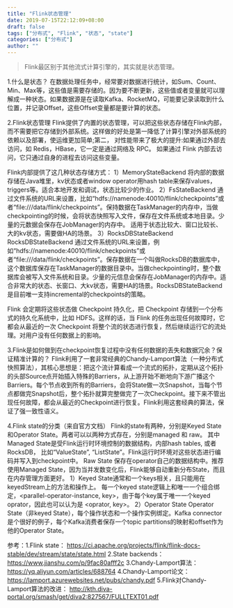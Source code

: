 ```yaml
---
title: "Flink状态管理"
date: 2019-07-15T22:12:09+08:00
draft: false
tags: ["分布式", "Flink", "状态", "state"]
categories: ["分布式"]
author: ""
---
```


> Flink最区别于其他流式计算引擎的，其实就是状态管理。

1.什么是状态？
    在数据处理任务中，经常要对数据进行统计，如Sum、Count、Min、Max等，这些值是需要存储的。因为要不断更新，这些值或者变量就可以理解成一种状态。如果数据源是在读取Kafka、RocketMQ，可能要记录读取到什么位置，并记录Offset，这些Offset变量都是要计算的状态。


2.Flink状态管理
Flink提供了内置的状态管理，可以把这些状态存储在Flink内部，而不需要把它存储到外部系统。这样做的好处是第一降低了计算引擎对外部系统的依赖以及部署，使运维更加简单;第二， 对性能带来了极大的提升:如果通过外部去访问，如 Redis，HBase，它一定是通过网络及 RPC。 如果通过 Flink 内部去访问，它只通过自身的进程去访问这些变量。

Flink内部提供了这几种状态存储方式：
1）MemoryStateBackend
将内部的数据存储在Java堆里，kv状态或者window operator用hash table来保存values，triggers等。适合本地开发和调试，状态比较少的作业。
2）FsStateBackend
通过文件系统的URL来设置，比如“hdfs://namenode:40010/flink/checkpoints”或者“file:///data/flink/checkpoints”。保持数据在TaskManager的内存中，当做checkpointing的时候，会将状态快照写入文件，保存在文件系统或本地目录。少量的元数据会保存在JobManager的内存中。
适用于状态比较大、窗口比较长、大的kv状态，需要做HA的场景。
3）RocksDBStateBackend
RocksDBStateBackend 通过文件系统的URL来设置，例如“hdfs://namenode:40010/flink/checkpoints”或者“file:///data/flink/checkpoints”。保存数据在一个叫做RocksDB的数据库中，这个数据库保存在TaskManager的数据目录中。当做checkpointing时，整个数据库会被写入文件系统和目录。少量的元信息会保存在JobManager的内存中。适合非常大的状态、长窗口、大kv状态，需要HA的场景。RocksDBStateBackend是目前唯一支持incremental的checkpoints的策略。

 Flink 会定期将这些状态做 Checkpoint 持久化，把 Checkpoint 存储到一个分布式的持久化系统中，比如 HDFS。这样的话，当 Flink 的任务出现任何故障时，它都会从最近的一次 Checkpoint 将整个流的状态进行恢复，然后继续运行它的流处理。对用户没有任何数据上的影响。

3.Flink是如何做到在checkpoint恢复过程中没有任何数据的丢失和数据冗余？保证精准计算的？
Flink利用了一套非常经典的Chandy-Lamport算法（一种分布式快照算法），其核心思想是：把这个流计算看成一个流式的拓扑，定期从这个拓扑的头部Source点开始插入特殊的Barriers，从上游开始不断地向下游广播这个Barriers。每个节点收到所有的Barriers，会将State做一次Snapshot，当每个节点都做完Snapshot后，整个拓扑就算完整做完了一次Checkpoint。接下来不管出现任何故障，都会从最近的Checkpoint进行恢复。Flink利用这套经典的算法，保证了强一致性语义。



4.Flink state的分类（来自官方文档）
Flink的state有两种，分别是Keyed State和Operator State。两者可以以两种方式存在，分别是managed 和 raw。
其中Managed State是受Flink运行时环境控制的数据结构，内部hash tables, 或者 RocksDB， 比如“ValueState”,  “ListState”。Flink运行时环境对这些状态进行编码并写入到checkpoint中。
Raw State 保存在operator自己的数据结构中。推荐使用Managed State，因为当并发数变化后，Flink能够自动重新分布State，而且在内存管理方面更好。
1）Keyed State通常和一个keys相关，且只能用在keyedStream上的方法和操作上。
每一个keyed state逻辑上和唯一一个组合绑定，<parallel-operator-instance, key>，由于每个key属于唯一一个keyed oprator，因此也可以认为是 <oprator, key>。
2）Operator State
Operator State（非keyed State），每个操作状态和一个操作实例绑定。Kafka connector是个很好的例子，每个Kafka消费者保存一个topic partitions的映射和offset作为他的Operator State。

参考：1.Flink state：
https://ci.apache.org/projects/flink/flink-docs-stable/dev/stream/state/state.html
2.State backends：
https://www.jianshu.com/p/9fac80afff2c
3.Chandy-Lamport算法：https://yq.aliyun.com/articles/688764
4.Chandy-Lamport论文：https://lamport.azurewebsites.net/pubs/chandy.pdf
5.Flink对Chandy-Lamport算法的改进： http://kth.diva-portal.org/smash/get/diva2:827567/FULLTEXT01.pdf

